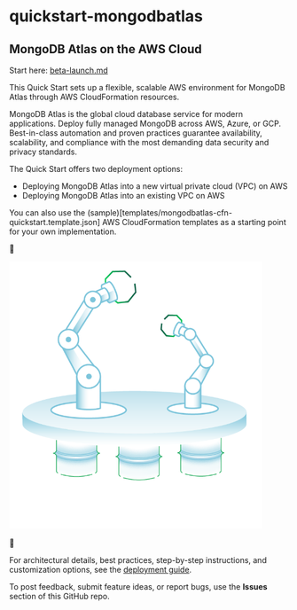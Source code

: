 quickstart-mongodbatlas
=============
## MongoDB Atlas on the AWS Cloud

Start here: [beta-launch.md](beta-launch.md)

This Quick Start sets up a flexible, scalable AWS environment for MongoDB Atlas through AWS CloudFormation resources.

MongoDB Atlas is the global cloud database service for modern applications. Deploy fully managed MongoDB across AWS, Azure, or GCP. Best-in-class automation and proven practices guarantee availability, scalability, and compliance with the most demanding data security and privacy standards.

The Quick Start offers two deployment options:

- Deploying MongoDB Atlas into a new virtual private cloud (VPC) on AWS
- Deploying MongoDB Atlas into an existing VPC on AWS

You can also use the (sample)[templates/mongodbatlas-cfn-quickstart.template.json] AWS CloudFormation templates as a starting point for your own implementation.

:construction: 

![Quick Start architecture for MongoDB on AWS](atlas-cfn-dataplatform.png)

:construction: 

For architectural details, best practices, step-by-step instructions, and customization options, see the 
[deployment guide](atlas-cfn-dataplatform.png).

To post feedback, submit feature ideas, or report bugs, use the **Issues** section of this GitHub repo.

